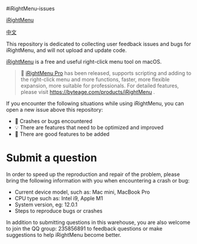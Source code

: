 #iRightMenu-issues

[iRightMenu](https://github.com/lemon4ex/iRightMenu-issues/blob/main/icon.png)

[中文](https://github.com/lemon4ex/iRightMenu-issues/blob/main/README_CN.md)

This repository is dedicated to collecting user feedback issues and bugs for iRightMenu, and will not upload and update code.

[iRightMenu](https://apps.apple.com/cn/app/irightmenu-%E5%8F%B3%E9%94%AE%E6%96%B0%E5%BB%BA%E6%96%87%E4%BB%B6%E8%8F%9C%E5%8D%95/id1542347829?mt=12) is a free and useful right-click menu tool on macOS.

> 🎉 [iRightMenu Pro](https://byteage.com/products/iRightMenu) has been released, supports scripting and adding to the right-click menu and more functions, faster, more flexible expansion, more suitable for professionals.
> For detailed features, please visit https://byteage.com/products/iRightMenu .

If you encounter the following situations while using iRightMenu, you can open a new issue above this repository:

- 🐛 Crashes or bugs encountered
- 💡 There are features that need to be optimized and improved
- 🎁 There are good features to be added

# Submit a question

In order to speed up the reproduction and repair of the problem, please bring the following information with you when encountering a crash or bug:

- Current device model, such as: Mac mini, MacBook Pro
- CPU type such as: Intel i9, Apple M1
- System version, eg: 12.0.1
- Steps to reproduce bugs or crashes

In addition to submitting questions in this warehouse, you are also welcome to join the QQ group: 235856891 to feedback questions or make suggestions to help iRightMenu become better.
